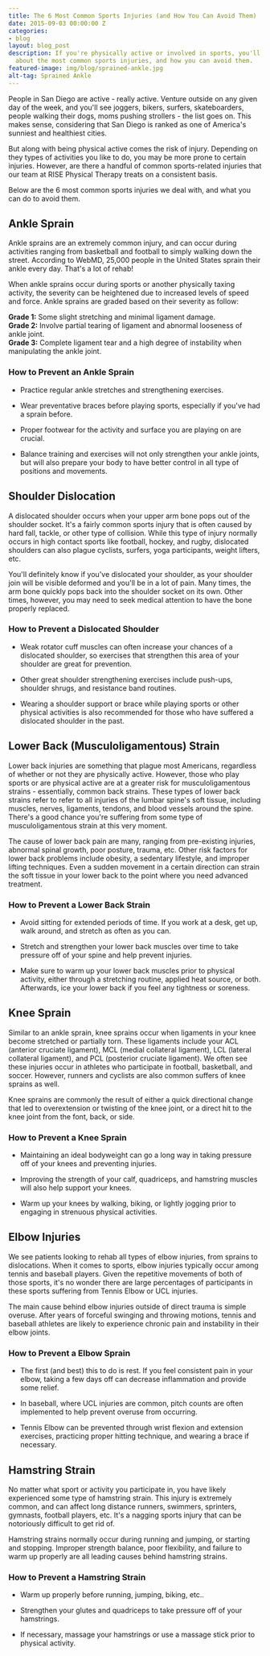 ```yaml
---
title: The 6 Most Common Sports Injuries (and How You Can Avoid Them)
date: 2015-09-03 00:00:00 Z
categories:
- blog
layout: blog_post
description: If you're physically active or involved in sports, you'll want to know
  about the most common sports injuries, and how you can avoid them.
featured-image: img/blog/sprained-ankle.jpg
alt-tag: Sprained Ankle
---
```


People in San Diego are active - really active. Venture outside on any given day of the week, and you'll see joggers, bikers, surfers, skateboarders, people walking their dogs, moms pushing strollers - the list goes on. This makes sense, considering that San Diego is ranked as one of America's sunniest and healthiest cities.

But along with being physical active comes the risk of injury. Depending on they types of activities you like to do, you may be more prone to certain injuries. However, are there a handful of common sports-related injuries that our team at RISE Physical Therapy treats on a consistent basis.

Below are the 6 most common sports injuries we deal with, and what you can do to avoid them.

## Ankle Sprain

Ankle sprains are an extremely common injury, and can occur during activities ranging from basketball and football to simply walking down the street. According to WebMD, 25,000 people in the United States sprain their ankle every day. That's a lot of rehab!

When ankle sprains occur during sports or another physically taxing activity, the severity can be heightened due to increased levels of speed and force. Ankle sprains are graded based on their severity as follow:

**Grade 1:** Some slight stretching and minimal ligament damage.  
**Grade 2:** Involve partial tearing of ligament and abnormal looseness of ankle joint.  
**Grade 3:** Complete ligament tear and a high degree of instability when manipulating the ankle joint.  

### How to Prevent an Ankle Sprain

- Practice regular ankle stretches and strengthening exercises.

- Wear preventative braces before playing sports, especially if you've had a sprain before.

- Proper footwear for the activity and surface you are playing on are crucial.

- Balance training and exercises will not only strengthen your ankle joints, but will also prepare your body to have better control in all type of positions and movements.

## Shoulder Dislocation

A dislocated shoulder occurs when your upper arm bone pops out of the shoulder socket. It's a fairly common sports injury that is often caused by hard fall, tackle, or other type of collision. While this type of injury normally occurs in high contact sports like football, hockey, and rugby, dislocated shoulders can also plague cyclists, surfers, yoga participants, weight lifters, etc.

You'll definitely know if you've dislocated your shoulder, as your shoulder join will be visible deformed and you'll be in a lot of pain. Many times, the arm bone quickly pops back into the shoulder socket on its own. Other times, however, you may need to seek medical attention to have the bone properly replaced.

### How to Prevent a Dislocated Shoulder

- Weak rotator cuff muscles can often increase your chances of a dislocated shoulder, so exercises that strengthen this area of your shoulder are great for prevention.

- Other great shoulder strengthening exercises include push-ups, shoulder shrugs, and resistance band routines.

- Wearing a shoulder support or brace while playing sports or other physical activities is also recommended for those who have suffered a dislocated shoulder in the past.

## Lower Back (Musculoligamentous) Strain

Lower back injuries are something that plague most Americans, regardless of whether or not they are physically active. However, those who play sports or are physical active are at a greater risk for musculoligamentous strains - essentially, common back strains. These types of lower back strains refer to refer to all injuries of the lumbar spine's soft tissue, including muscles, nerves, ligaments, tendons, and blood vessels around the spine. There's a good chance you're suffering from some type of musculoligamentous strain at this very moment.

The cause of lower back pain are many, ranging from pre-existing injuries, abnormal spinal growth, poor posture, trauma, etc. Other risk factors for lower back problems include obesity, a sedentary lifestyle, and improper lifting techniques. Even a sudden movement in a certain direction can strain the soft tissue in your lower back to the point where you need advanced treatment.

### How to Prevent a Lower Back Strain

- Avoid sitting for extended periods of time. If you work at a desk, get up, walk around, and stretch as often as you can.

- Stretch and strengthen your lower back muscles over time to take pressure off of your spine and help prevent injuries.

- Make sure to warm up your lower back muscles prior to physical activity, either through a stretching routine, applied heat source, or both. Afterwards, ice your lower back if you feel any tightness or soreness.

## Knee Sprain

Similar to an ankle sprain, knee sprains occur when ligaments in your knee become stretched or partially torn. These ligaments include your ACL (anterior cruciate ligament), MCL (medial collateral ligament), LCL (lateral collateral ligament), and PCL (posterior cruciate ligament). We often see these injuries occur in athletes who participate in football, basketball, and soccer. However, runners and cyclists are also common suffers of knee sprains as well.

Knee sprains are commonly the result of either a quick directional change that led to overextension or twisting of the knee joint, or a direct hit to the knee joint from the font, back, or side.

### How to Prevent a Knee Sprain

- Maintaining an ideal bodyweight can go a long way in taking pressure off of your knees and preventing injuries.

- Improving the strength of your calf, quadriceps, and hamstring muscles will also help support your knees.

- Warm up your knees by walking, biking, or lightly jogging prior to engaging in strenuous physical activities.

## Elbow Injuries

We see patients looking to rehab all types of elbow injuries, from sprains to dislocations. When it comes to sports, elbow injuries typically occur among tennis and baseball players. Given the repetitive movements of both of those sports, it's no wonder there are large percentages of participants in these sports suffering from Tennis Elbow or UCL injuries.

The main cause behind elbow injuries outside of direct trauma is simple overuse. After years of forceful swinging and throwing motions, tennis and baseball athletes are likely to experience chronic pain and instability in their elbow joints.

### How to Prevent a Elbow Sprain

- The first (and best) this to do is rest. If you feel consistent pain in your elbow, taking a few days off can decrease inflammation and provide some relief.

- In baseball, where UCL injuries are common, pitch counts are often implemented to help prevent overuse from occurring.

- Tennis Elbow can be prevented through wrist flexion and extension exercises, practicing proper hitting technique, and wearing a brace if necessary.

## Hamstring Strain

No matter what sport or activity you participate in, you have likely experienced some type of hamstring strain. This injury is extremely common, and can affect long distance runners, swimmers, sprinters, gymnasts, football players, etc. It's a nagging sports injury that can be notoriously difficult to get rid of.

Hamstring strains normally occur during running and jumping, or starting and stopping. Improper strength balance, poor flexibility, and failure to warm up properly are all leading causes behind hamstring strains.

### How to Prevent a Hamstring Strain

- Warm up properly before running, jumping, biking, etc..

- Strengthen your glutes and quadriceps to take pressure off of your hamstrings.

- If necessary, massage your hamstrings or use a massage stick prior to physical activity.
